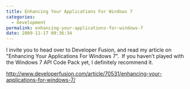 ```yaml
---
title: Enhancing Your Applications For Windows 7
categories:
  - Development
permalink: enhancing-your-applications-for-windows-7
date: 2009-11-17 09:36:34
---
```


<p>I invite you to head over to Developer Fusion, and read my article on &quot;Enhancing Your Applications For Windows 7”.&#160; If you haven’t played with the Windows 7 API Code Pack yet, I definitely recommend it.</p>  <p><a title="http://www.developerfusion.com/article/70531/enhancing-your-applications-for-windows-7/" href="http://www.developerfusion.com/article/70531/enhancing-your-applications-for-windows-7/">http://www.developerfusion.com/article/70531/enhancing-your-applications-for-windows-7/</a></p>
